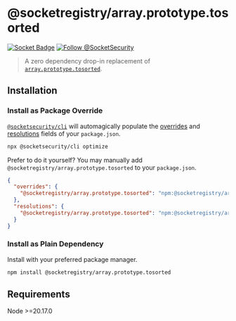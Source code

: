 # @socketregistry/array.prototype.tosorted

[![Socket Badge](https://socket.dev/api/badge/npm/package/@socketregistry/array.prototype.tosorted)](https://socket.dev/npm/package/@socketregistry/array.prototype.tosorted)
[![Follow @SocketSecurity](https://img.shields.io/twitter/follow/SocketSecurity?style=social)](https://twitter.com/SocketSecurity)

> A zero dependency drop-in replacement of
> [`array.prototype.tosorted`](https://www.npmjs.com/package/array.prototype.tosorted).

## Installation

### Install as Package Override

[`@socketsecurity/cli`](https://www.npmjs.com/package/@socketsecurity/cli) will
automagically populate the
[overrides](https://docs.npmjs.com/cli/v9/configuring-npm/package-json#overrides)
and [resolutions](https://yarnpkg.com/configuration/manifest#resolutions) fields
of your `package.json`.

```sh
npx @socketsecurity/cli optimize
```

Prefer to do it yourself? You may manually add
`@socketregistry/array.prototype.tosorted` to your `package.json`.

```json
{
  "overrides": {
    "@socketregistry/array.prototype.tosorted": "npm:@socketregistry/array.prototype.tosorted@^1"
  },
  "resolutions": {
    "@socketregistry/array.prototype.tosorted": "npm:@socketregistry/array.prototype.tosorted@^1"
  }
}
```

### Install as Plain Dependency

Install with your preferred package manager.

```sh
npm install @socketregistry/array.prototype.tosorted
```

## Requirements

Node &gt;=20.17.0
